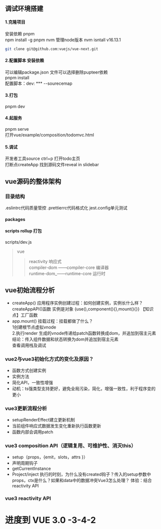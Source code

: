 ## 调试环境搭建
#### 1.克隆项目
安装依赖 pnpm    
npm install -g pnpm
nvm 管理node版本
nvm isntall v16.13.1
```bash
git clone git@github.com:vuejs/vue-next.git
```
#### 2.配置脚本 安装依赖
可以编辑package.json 文件可以选择删除pupteer依赖  
pnpm install  
配置脚本：dev: ***  --sourecemap
#### 3.打包
pnpm dev
#### 4.起服务
pnpm serve  
打开vue/example/composition/todomvc.html
#### 5.调试

开发者工具source  ctrl+p 打开todo主页  
打断点createApp 找到源码文件reveal in slidebar
## vue源码的整体架构
### 目录结构
.eslintrc代码质量管控  .prettierrc代码格式化  jest.config单元测试
#### packages
#### scripts  rollup 打包
 scripts/dev.js  
 > vue  
 >> reactivity 响应式  
 > compiler-dom ——compiler-core  编译器  
 >runtime-dom_——runtime-core  运行时


## vue初始流程分析
* createApp() 应用程序实例创建过程：如何创建实例，实例长什么样？  
  createAppAPI()函数
  实例是对象 {use(),component(){},mount(){}}
  【知识点】工厂函数
* app.mount() 挂载过程：挂载都做了什么？  
  1创建根节点虚拟vnode  
  2.执行render  生成的vnode传递给patch函数转换成dom，并追加到宿主元素  
  结论：传入组件数据和状态转换为dom并追加到宿主元素  
查看调用栈及调试
###  vue2与vue3初始化方式的变化及原因？
* 函数方式创建实例
* 实例方法
* 简化API，一致性增强
* 动机：ts强类型支持更好，避免全局污染，简化，增强一致性，利于程序变的更小
###  vue3更新流程分析
* setupRenderEffect建立更新机制
* 当前组件响应式数据发生变化重新执行函数更新
* 函数内部会调用patch
### vue3 composition API（逻辑复用、可维护性、消灭this）
- setup（props，{emit，slots，attrs }）
- 声明周期钩子
- getCurrentInstance
- Project/inject 
执行的时刻，为什么没有created钩子？传入的setup参数中props，ctx是什么？如果和data中的数据冲突Vue3怎么处理？
体验：结合reactivity API
### vue3 reactivity API
# 进度到 VUE 3.0 -3-4-2